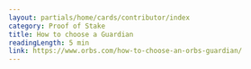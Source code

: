 ```yaml
---
layout: partials/home/cards/contributor/index
category: Proof of Stake
title: How to choose a Guardian
readingLength: 5 min
link: https://www.orbs.com/how-to-choose-an-orbs-guardian/
---
```

